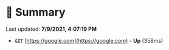 # 📖 Summary
Last updated: **7/9/2021, 4:07:19 PM**

- `GET` [https://google.com](https://google.com) - **Up** (358ms)
